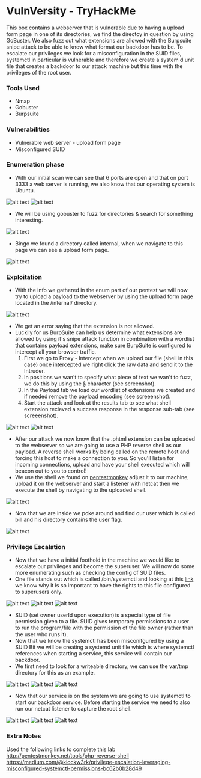 # VulnVersity - TryHackMe

This box contains a webserver that is vulnerable due to having a upload form page in one of its directories, we find the directoy in question by using GoBuster. We also fuzz out what extensions are allowed with the Burpsuite snipe attack to be able to know what format our backdoor has to be. To escalate our privileges we look for a misconfiguration in the SUID files, systemctl in particular is vulnerable and therefore we create a system d unit file that creates a backdoor to our attack machine but this time with the privileges of the root user.


 ### Tools Used
 * Nmap
 * Gobuster
 * Burpsuite

 ### Vulnerabilities
 * Vulnerable web server - upload form page
 * Misconfigured SUID

### Enumeration phase

* With our initial scan we can see that 6 ports are open and that on port 3333 a web server is running, we also know that our operating system is Ubuntu. 

![alt text](https://github.com/DarioBeneventi/TryHackMe_Machines/blob/main/VulnVersity/images/image1.png?raw=true)
![alt text](https://github.com/DarioBeneventi/TryHackMe_Machines/blob/main/VulnVersity/images/image2.png?raw=true)

* We will be using gobuster to fuzz for directories & search for something interesting.

![alt text](https://github.com/DarioBeneventi/TryHackMe_Machines/blob/main/VulnVersity/images/image3.png?raw=true)

* Bingo we found a directory called internal, when we navigate to this page we can see a upload form page.

![alt text](https://github.com/DarioBeneventi/TryHackMe_Machines/blob/main/VulnVersity/images/image4.png?raw=true)

 ### Exploitation
 
* With the info we gathered in the enum part of our pentest we will now try to upload a payload to the webserver by using the upload form page located in the /internal/ directory.

![alt text](https://github.com/DarioBeneventi/TryHackMe_Machines/blob/main/VulnVersity/images/image5.png?raw=true)

* We get an error saying that the extension is not allowed.
* Luckily for us BurpSuite can help us determine what extensions are allowed by using it's snipe attack function in combination with a wordlist that contains payload extensions, make sure BurpSuite is configured to intercept all your browser traffic.
  1. First we go to Proxy - Intercept when we upload our file (shell in this case) once intercepted we right click the raw data and send it to the Intruder.
  2. In positions we wan't to specify what piece of text we wan't to fuzz, we do this by using the § character (see screenshot).
  3. In the Payload tab we load our wordlist of extensions we created and if needed remove the payload encoding (see screeenshot).
  4. Start the attack and look at the results tab to see what shell extension recieved a success response in the response sub-tab (see screeenshot).

![alt text](https://github.com/DarioBeneventi/TryHackMe_Machines/blob/main/VulnVersity/images/image6.png?raw=true)
![alt text](https://github.com/DarioBeneventi/TryHackMe_Machines/blob/main/VulnVersity/images/image7.png?raw=true)

* After our attack we now know that the .phtml extension can be uploaded to the webserver so we are going to use a PHP reverse shell as our payload. A reverse shell works by being called on the remote host and forcing this host to make a connection to you. So you'll listen for incoming connections, upload and have your shell executed which will beacon out to you to control! 
* We use the shell we found on [pentestmonkey](http://pentestmonkey.net/tools/php-reverse-shell) adjust it to our machine, upload it on the webserver and start a listener with netcat then we execute the shell by navigating to the uploaded shell. 

![alt text](https://github.com/DarioBeneventi/TryHackMe_Machines/blob/main/VulnVersity/images/image8.png?raw=true)

* Now that we are inside we poke around and find our user which is called bill and his directory contains the user flag. 

![alt text](https://github.com/DarioBeneventi/TryHackMe_Machines/blob/main/VulnVersity/images/image9.png?raw=true)

 ### Privilege Escalation

* Now that we have a initial foothold in the machine we would like to escalate our privileges and become the superuser. We will now do some more enumerating such as checking the config of SUID files.
* One file stands out which is called /bin/systemctl and looking at this [link](https://medium.com/@klockw3rk/privilege-escalation-leveraging-misconfigured-systemctl-permissions-bc62b0b28d49) we know why it is so important to have the rights to this file configured to superusers only.

![alt text](https://github.com/DarioBeneventi/TryHackMe_Machines/blob/main/VulnVersity/images/image10.png?raw=true)
![alt text](https://github.com/DarioBeneventi/TryHackMe_Machines/blob/main/VulnVersity/images/image11.png?raw=true)
![alt text](https://github.com/DarioBeneventi/TryHackMe_Machines/blob/main/VulnVersity/images/image12.png?raw=true)

* SUID (set owner userId upon execution) is a special type of file permission given to a file. SUID gives temporary permissions to a user to run the program/file with the permission of the file owner (rather than the user who runs it).
* Now that we know the systemctl has been misconifgured by using a SUID Bit we will be creating a systemd unit file which is where systemctl references when starting a service, this service will contain our backdoor.
* We first need to look for a writeable directory, we can use the var/tmp directory for this as an example.

![alt text](https://github.com/DarioBeneventi/TryHackMe_Machines/blob/main/VulnVersity/images/image13.png?raw=true)
![alt text](https://github.com/DarioBeneventi/TryHackMe_Machines/blob/main/VulnVersity/images/image14.png?raw=true)
![alt text](https://github.com/DarioBeneventi/TryHackMe_Machines/blob/main/VulnVersity/images/image15.png?raw=true)

* Now that our service is on the system we are going to use systemctl to start our backdoor service. Before starting the service we need to also run our netcat listener to capture the root shell.

![alt text](https://github.com/DarioBeneventi/TryHackMe_Machines/blob/main/VulnVersity/images/image16.png?raw=true)
![alt text](https://github.com/DarioBeneventi/TryHackMe_Machines/blob/main/VulnVersity/images/image17.png?raw=true)
![alt text](https://github.com/DarioBeneventi/TryHackMe_Machines/blob/main/VulnVersity/images/image18.png?raw=true)

### Extra Notes
Used the following links to complete this lab 
http://pentestmonkey.net/tools/php-reverse-shell 
https://medium.com/@klockw3rk/privilege-escalation-leveraging-misconfigured-systemctl-permissions-bc62b0b28d49 
